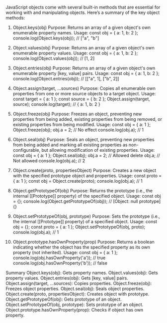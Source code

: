 JavaScript objects come with several built-in methods that are essential for working with and manipulating objects. Here’s a summary of the key object methods:

1. Object.keys(obj)
Purpose: Returns an array of a given object's own enumerable property names.
Usage:
  const obj = { a: 1, b: 2 };
  console.log(Object.keys(obj)); // ["a", "b"]

3. Object.values(obj)
Purpose: Returns an array of a given object's own enumerable property values.
Usage:
  const obj = { a: 1, b: 2 };
  console.log(Object.values(obj)); // [1, 2]

5. Object.entries(obj)
Purpose: Returns an array of a given object's own enumerable property [key, value] pairs.
Usage:
  const obj = { a: 1, b: 2 };
  console.log(Object.entries(obj)); // [["a", 1], ["b", 2]]

7. Object.assign(target, ...sources)
Purpose: Copies all enumerable own properties from one or more source objects to a target object.
Usage:
  const target = { a: 1 };
  const source = { b: 2 };
  Object.assign(target, source);
  console.log(target); // { a: 1, b: 2 }

9. Object.freeze(obj)
Purpose: Freezes an object, preventing new properties from being added, existing properties from being removed, or existing properties from being modified.
Usage:
  const obj = { a: 1 };
  Object.freeze(obj);
  obj.a = 2; // No effect
  console.log(obj.a); // 1

11. Object.seal(obj)
Purpose: Seals an object, preventing new properties from being added and marking all existing properties as non-configurable, but allowing modification of existing properties.
Usage:
  const obj = { a: 1 };
  Object.seal(obj);
  obj.a = 2; // Allowed
  delete obj.a; // Not allowed
  console.log(obj.a); // 2

13. Object.create(proto, propertiesObject)
Purpose: Creates a new object with the specified prototype object and properties.
Usage:
  const proto = { a: 1 };
  const obj = Object.create(proto);
  console.log(obj.a); // 1

15. Object.getPrototypeOf(obj)
Purpose: Returns the prototype (i.e., the internal [[Prototype]] property) of the specified object.
Usage:
  const obj = {};
  console.log(Object.getPrototypeOf(obj)); // [Object: null prototype] {}

17. Object.setPrototypeOf(obj, prototype)
Purpose: Sets the prototype (i.e., the internal [[Prototype]] property) of a specified object.
Usage:
  const obj = {};
  const proto = { a: 1 };
  Object.setPrototypeOf(obj, proto);
  console.log(obj.a); // 1

19. Object.prototype.hasOwnProperty(prop)
Purpose: Returns a boolean indicating whether the object has the specified property as its own property (not inherited).
Usage:
  const obj = { a: 1 };
  console.log(obj.hasOwnProperty('a')); // true
  console.log(obj.hasOwnProperty('b')); // false

Summary
  Object.keys(obj): Gets property names.
  Object.values(obj): Gets property values.
  Object.entries(obj): Gets [key, value] pairs.
  Object.assign(target, ...sources): Copies properties.
  Object.freeze(obj): Freezes object properties.
  Object.seal(obj): Seals object properties.
  Object.create(proto, propertiesObject): Creates object with prototype.
  Object.getPrototypeOf(obj): Gets prototype of an object.
  Object.setPrototypeOf(obj, prototype): Sets prototype of an object.
Object.prototype.hasOwnProperty(prop): Checks if object has own property.
